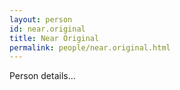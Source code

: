 ```yaml
---
layout: person
id: near.original
title: Near Original
permalink: people/near.original.html
---
```


Person details...